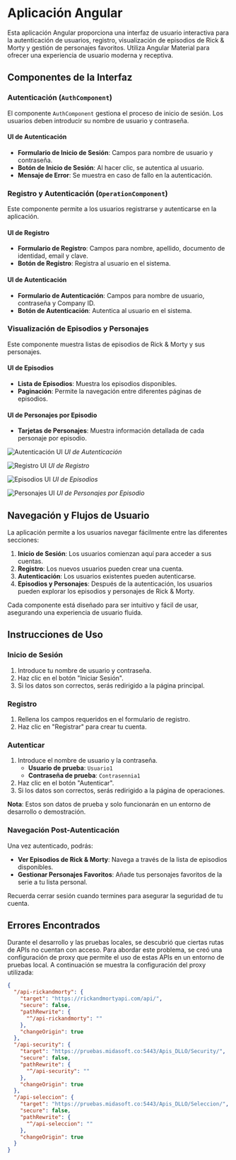 # Aplicación Angular

Esta aplicación Angular proporciona una interfaz de usuario interactiva para la autenticación de usuarios, registro, visualización de episodios de Rick & Morty y gestión de personajes favoritos. Utiliza Angular Material para ofrecer una experiencia de usuario moderna y receptiva.

## Componentes de la Interfaz

### Autenticación (`AuthComponent`)

El componente `AuthComponent` gestiona el proceso de inicio de sesión. Los usuarios deben introducir su nombre de usuario y contraseña.

#### UI de Autenticación

- **Formulario de Inicio de Sesión**: Campos para nombre de usuario y contraseña.
- **Botón de Inicio de Sesión**: Al hacer clic, se autentica al usuario.
- **Mensaje de Error**: Se muestra en caso de fallo en la autenticación.

### Registro y Autenticación (`OperationComponent`)

Este componente permite a los usuarios registrarse y autenticarse en la aplicación.

#### UI de Registro

- **Formulario de Registro**: Campos para nombre, apellido, documento de identidad, email y clave.
- **Botón de Registro**: Registra al usuario en el sistema.

#### UI de Autenticación

- **Formulario de Autenticación**: Campos para nombre de usuario, contraseña y Company ID.
- **Botón de Autenticación**: Autentica al usuario en el sistema.

### Visualización de Episodios y Personajes

Este componente muestra listas de episodios de Rick & Morty y sus personajes.

#### UI de Episodios

- **Lista de Episodios**: Muestra los episodios disponibles.
- **Paginación**: Permite la navegación entre diferentes páginas de episodios.

#### UI de Personajes por Episodio

- **Tarjetas de Personajes**: Muestra información detallada de cada personaje por episodio.

![Autenticación UI](ruta/a/la/imagen/de/autenticacion.png)
*UI de Autenticación*

![Registro UI](ruta/a/la/imagen/de/registro.png)
*UI de Registro*

![Episodios UI](ruta/a/la/imagen/de/episodios.png)
*UI de Episodios*

![Personajes UI](ruta/a/la/imagen/de/personajes.png)
*UI de Personajes por Episodio*

## Navegación y Flujos de Usuario

La aplicación permite a los usuarios navegar fácilmente entre las diferentes secciones:

1. **Inicio de Sesión**: Los usuarios comienzan aquí para acceder a sus cuentas.
2. **Registro**: Los nuevos usuarios pueden crear una cuenta.
3. **Autenticación**: Los usuarios existentes pueden autenticarse.
4. **Episodios y Personajes**: Después de la autenticación, los usuarios pueden explorar los episodios y personajes de Rick & Morty.

Cada componente está diseñado para ser intuitivo y fácil de usar, asegurando una experiencia de usuario fluida.

## Instrucciones de Uso

### Inicio de Sesión

1. Introduce tu nombre de usuario y contraseña.
2. Haz clic en el botón "Iniciar Sesión".
3. Si los datos son correctos, serás redirigido a la página principal.

### Registro

1. Rellena los campos requeridos en el formulario de registro.
2. Haz clic en "Registrar" para crear tu cuenta.

### Autenticar

1. Introduce el nombre de usuario y la contraseña.
   - **Usuario de prueba**: `Usuario1`
   - **Contraseña de prueba**: `Contrasennia1`
2. Haz clic en el botón "Autenticar".
3. Si los datos son correctos, serás redirigido a la página de operaciones.

**Nota**: Estos son datos de prueba y solo funcionarán en un entorno de desarrollo o demostración.

### Navegación Post-Autenticación

Una vez autenticado, podrás:

- **Ver Episodios de Rick & Morty**: Navega a través de la lista de episodios disponibles.
- **Gestionar Personajes Favoritos**: Añade tus personajes favoritos de la serie a tu lista personal.

Recuerda cerrar sesión cuando termines para asegurar la seguridad de tu cuenta.

## Errores Encontrados

Durante el desarrollo y las pruebas locales, se descubrió que ciertas rutas de APIs no cuentan con acceso. Para abordar este problema, se creó una configuración de proxy que permite el uso de estas APIs en un entorno de pruebas local. A continuación se muestra la configuración del proxy utilizada:

```json
{
  "/api-rickandmorty": {
    "target": "https://rickandmortyapi.com/api/",
    "secure": false,
    "pathRewrite": {
      "^/api-rickandmorty": ""
    },
    "changeOrigin": true
  },
  "/api-security": {
    "target": "https://pruebas.midasoft.co:5443/Apis_DLLO/Security/",
    "secure": false,
    "pathRewrite": {
      "^/api-security": ""
    },
    "changeOrigin": true
  },
  "/api-seleccion": {
    "target": "https://pruebas.midasoft.co:5443/Apis_DLLO/Seleccion/",
    "secure": false,
    "pathRewrite": {
      "^/api-seleccion": ""
    },
    "changeOrigin": true
  }
}
